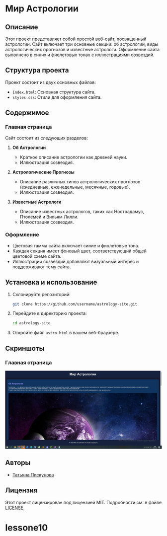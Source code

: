 # Мир Астрологии

## Описание
Этот проект представляет собой простой веб-сайт, посвященный астрологии. Сайт включает три основные секции: об астрологии, виды астрологических прогнозов и известные астрологи. Оформление сайта выполнено в синих и фиолетовых тонах с иллюстрациями созвездий.

## Структура проекта
Проект состоит из двух основных файлов:
- `index.html`: Основная структура сайта.
- `styles.css`: Стили для оформления сайта.

## Содержимое
### Главная страница
Сайт состоит из следующих разделов:

1. **Об Астрологии**
    - Краткое описание астрологии как древней науки.
    - Иллюстрация созвездия.

2. **Астрологические Прогнозы**
    - Описание различных типов астрологических прогнозов (ежедневные, еженедельные, месячные, годовые).
    - Иллюстрация созвездия.

3. **Известные Астрологи**
    - Описание известных астрологов, таких как Нострадамус, Птолемей и Вильям Лилли.
    - Иллюстрация созвездия.

### Оформление
- Цветовая гамма сайта включает синие и фиолетовые тона.
- Каждая секция имеет фоновый цвет, соответствующий общей цветовой схеме сайта.
- Иллюстрации созвездий добавляют визуальный интерес и поддерживают тему сайта.

## Установка и использование
1. Склонируйте репозиторий:
    ```sh
    git clone https://github.com/username/astrology-site.git
    ```
2. Перейдите в директорию проекта:
    ```sh
    cd astrology-site
    ```
3. Откройте файл `astro.html` в вашем веб-браузере.

## Скриншоты
### Главная страница
![Главная страница](screenshot.jpg)

## Авторы
- [Татьяна Пискунова](https://github.com/username)

## Лицензия
Этот проект лицензирован под лицензией MIT. Подробности см. в файле [LICENSE](LICENSE).
# lessone10
 
